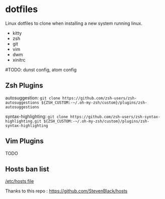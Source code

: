 # dotfiles
Linux dotfiles to clone when installing a new system running linux.

- kitty
- zsh
- git
- vim
- dwm
- xinitrc


#TODO:
dunst config, atom config

## Zsh Plugins
autosuggestion: `git clone https://github.com/zsh-users/zsh-autosuggestions ${ZSH_CUSTOM:-~/.oh-my-zsh/custom}/plugins/zsh-autosuggestions`

syntax-highlighting: `git clone https://github.com/zsh-users/zsh-syntax-highlighting.git ${ZSH_CUSTOM:-~/.oh-my-zsh/custom}/plugins/zsh-syntax-highlighting`

## Vim Plugins
TODO

## Hosts ban list
[/etc/hosts file](https://raw.githubusercontent.com/StevenBlack/hosts/master/alternates/fakenews-gambling-porn/hosts)

Thanks to this repo : https://github.com/StevenBlack/hosts

